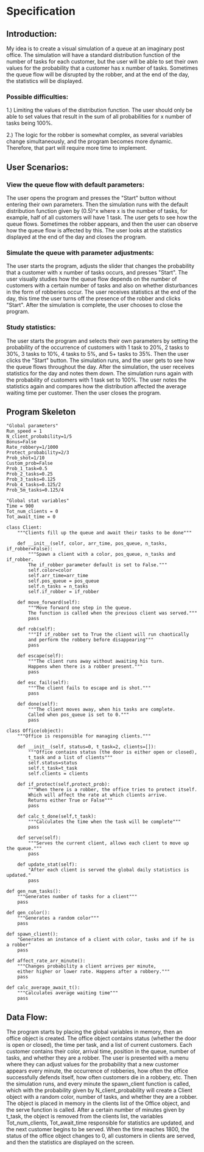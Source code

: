 # Specification
## Introduction:
My idea is to create a visual simulation of a queue at an imaginary post office. The simulation will have a standard distribution function of the number of tasks for each customer, but the user will be able to set their own values ​​for the probability that a customer has x number of tasks. Sometimes the queue flow will be disrupted by the robber, and at the end of the day, the statistics will be displayed.
### Possible difficulties:
1.) Limiting the values ​​of the distribution function. The user should only be able to set values ​​that result in the sum of all probabilities for x number of tasks being 100%.

2.) The logic for the robber is somewhat complex, as several variables change simultaneously, and the program becomes more dynamic. Therefore, that part will require more time to implement.

## User Scenarios:
### View the queue flow with default parameters:
The user opens the program and presses the "Start" button without entering their own parameters. Then the simulation runs with the default distribution function given by (0.5)^x where x is the number of tasks, for example, half of all customers will have 1 task. The user gets to see how the queue flows. Sometimes the robber appears, and then the user can observe how the queue flow is affected by this. The user looks at the statistics displayed at the end of the day and closes the program.
### Simulate the queue with parameter adjustments:
The user starts the program, adjusts the slider that changes the probability that a customer with x number of tasks occurs, and presses "Start". The user visually studies how the queue flow depends on the number of customers with a certain number of tasks and also on whether disturbances in the form of robberies occur. The user receives statistics at the end of the day, this time the user turns off the presence of the robber and clicks "Start". After the simulation is complete, the user chooses to close the program.
### Study statistics:
The user starts the program and selects their own parameters by setting the probability of the occurrence of customers with 1 task to 20%, 2 tasks to 30%, 3 tasks to 10%, 4 tasks to 5%, and 5+ tasks to 35%. Then the user clicks the "Start" button. The simulation runs, and the user gets to see how the queue flows throughout the day. After the simulation, the user receives statistics for the day and notes them down. The simulation runs again with the probability of customers with 1 task set to 100%. The user notes the statistics again and compares how the distribution affected the average waiting time per customer. Then the user closes the program.

## Program Skeleton
```
"Global parameters"
Run_speed = 1
N_client_probability=1/5
Bonus=False
Rate_robbery=1/1000
Protect_probability=2/3
Prob_shot=1/10
Custom_prob=False
Prob_1_task=0.5
Prob_2_tasks=0.25
Prob_3_tasks=0.125
Prob_4_tasks=0.125/2
Prob_5m_tasks=0.125/4

"Global stat variables"
Time = 900
Tot_num_clients = 0
Tot_await_time = 0

class Client:
    """Clients fill up the queue and await their tasks to be done"""

    def __init__(self, color, arr_time, pos_queue, n_tasks, if_robber=False):
        """Spawn a client with a color, pos_queue, n_tasks and if_robber.
        The if_robber parameter default is set to False."""
        self.color=color
        self.arr_time=arr_time
        self.pos_queue = pos_queue
        self.n_tasks = n_tasks
        self.if_robber = if_robber

    def move_forward(self):
        """Move forward one step in the queue.
        The function is called when the previous client was served."""
        pass

    def rob(self):
        """If if_robber set to True the client will run chaotically
        and perform the robbery before disappearing"""
        pass

    def escape(self):
        """The client runs away without awaiting his turn.
        Happens when there is a robber present."""
        pass

    def esc_fail(self):
        """The client fails to escape and is shot."""
        pass

    def done(self):
        """The client moves away, when his tasks are complete.
        Called when pos_queue is set to 0."""
        pass

class Office(object):
    """Office is responsible for managing clients."""

    def __init__(self, status=0, t_task=2, clients=[]):
        """Office contains status (the door is either open or closed),
        t_task and a list of clients"""
        self.status=status
        self.t_task=t_task
        self.clients = clients

    def if_protect(self,protect_prob):
        """When there is a robber, the office tries to protect itself.
        Which will affect the rate at which clients arrive.
        Returns either True or False"""
        pass

    def calc_t_done(self,t_task):
        """Calculates the time when the task will be complete"""
        pass

    def serve(self):
        """Serves the current client, allows each client to move up the queue."""
        pass

    def update_stat(self):
        "After each client is served the global daily statistics is updated."
        pass

def gen_num_tasks():
    """Generates number of tasks for a client"""
    pass

def gen_color():
    """Generates a random color"""
    pass

def spawn_client():
    "Generates an instance of a client with color, tasks and if he is a robber"
    pass

def affect_rate_arr_minute():
    """Changes probability a client arrives per minute,
    either higher or lower rate. Happens after a robbery."""
    pass

def calc_average_await_t():
    """Calculates average waiting time"""
    pass
```
## Data Flow:
The program starts by placing the global variables in memory, then an office object is created. The office object contains status (whether the door is open or closed), the time per task, and a list of current customers. Each customer contains their color, arrival time, position in the queue, number of tasks, and whether they are a robber. The user is presented with a menu where they can adjust values ​​for the probability that a new customer appears every minute, the occurrence of robberies, how often the office successfully defends itself, how often customers die in a robbery, etc. Then the simulation runs, and every minute the spawn_client function is called, which with the probability given by N_client_probability will create a Client object with a random color, number of tasks, and whether they are a robber. The object is placed in memory in the clients list of the Office object, and the serve function is called. After a certain number of minutes given by t_task, the object is removed from the clients list, the variables Tot_num_clients, Tot_await_time responsible for statistics are updated, and the next customer begins to be served. When the time reaches 1800, the status of the office object changes to 0, all customers in clients are served, and then the statistics are displayed on the screen.
